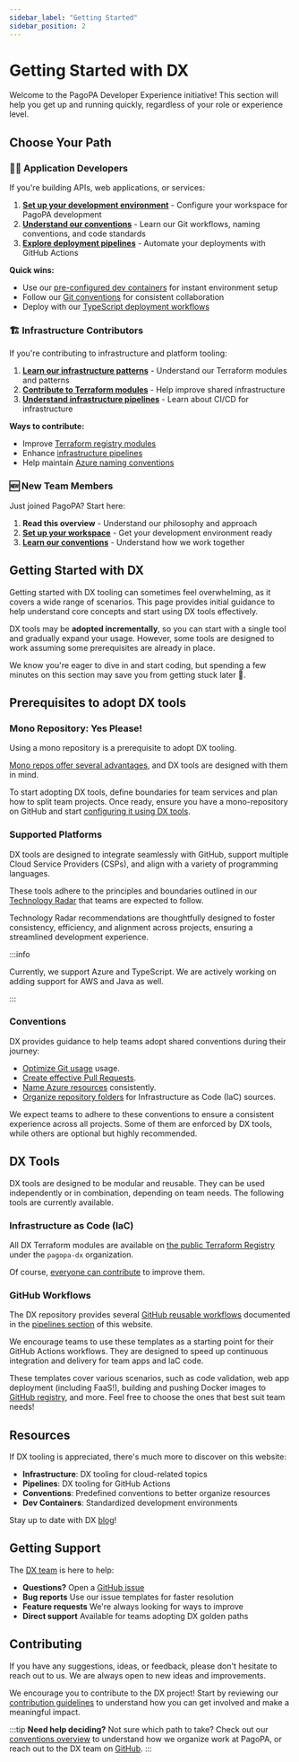 ```yaml
---
sidebar_label: "Getting Started"
sidebar_position: 2
---
```


# Getting Started with DX

Welcome to the PagoPA Developer Experience initiative! This section will help you get up and running quickly, regardless of your role or experience level.

## Choose Your Path

### 👩‍💻 Application Developers
If you're building APIs, web applications, or services:

1. **[Set up your development environment](./monorepository-setup.md)** - Configure your workspace for PagoPA development
2. **[Understand our conventions](../conventions/index.md)** - Learn our Git workflows, naming conventions, and code standards
3. **[Explore deployment pipelines](../pipelines/index.md)** - Automate your deployments with GitHub Actions

**Quick wins:**
- Use our [pre-configured dev containers](../dev-containers/index.md) for instant environment setup
- Follow our [Git conventions](../conventions/git/index.md) for consistent collaboration
- Deploy with our [TypeScript deployment workflows](../pipelines/release-azure-appsvc.md)

### 🏗️ Infrastructure Contributors
If you're contributing to infrastructure and platform tooling:

1. **[Learn our infrastructure patterns](../infrastructure/index.md)** - Understand our Terraform modules and patterns
2. **[Contribute to Terraform modules](../infrastructure/contributing-to-dx-terraform-modules/index.md)** - Help improve shared infrastructure
3. **[Understand infrastructure pipelines](../pipelines/index.md)** - Learn about CI/CD for infrastructure

**Ways to contribute:**
- Improve [Terraform registry modules](../infrastructure/using-terraform-registry-modules.md)
- Enhance [infrastructure pipelines](../pipelines/infra-apply.md)
- Help maintain [Azure naming conventions](../conventions/azure-naming-convention.md)

### 🆕 New Team Members
Just joined PagoPA? Start here:

1. **Read this overview** - Understand our philosophy and approach
2. **[Set up your workspace](./monorepository-setup.md)** - Get your development environment ready
3. **[Learn our conventions](../conventions/index.md)** - Understand how we work together

## Getting Started with DX

Getting started with DX tooling can sometimes feel overwhelming, as it covers a wide range of scenarios. This page provides initial guidance to help understand core concepts and start using DX tools effectively.

DX tools may be **adopted incrementally**, so you can start with a single tool and gradually expand your usage. However, some tools are designed to work assuming some prerequisites are already in place.

We know you're eager to dive in and start coding, but spending a few minutes on this section may save you from getting stuck later 🫷.

## Prerequisites to adopt DX tools

### Mono Repository: Yes Please!

Using a mono repository is a prerequisite to adopt DX tooling.

[Mono repos offer several advantages](https://pagopa.github.io/technology-radar/methods-and-patterns/monorepo.html), and DX tools are designed with them in mind.

To start adopting DX tools, define boundaries for team services and plan how to split team projects. Once ready, ensure you have a mono-repository on GitHub and start [configuring it using DX tools](./monorepository-setup.md).

### Supported Platforms

DX tools are designed to integrate seamlessly with GitHub, support multiple Cloud Service Providers (CSPs), and align with a variety of programming languages.

These tools adhere to the principles and boundaries outlined in our [Technology Radar](https://pagopa.github.io/technology-radar/index.html) that teams are expected to follow.

Technology Radar recommendations are thoughtfully designed to foster consistency, efficiency, and alignment across projects, ensuring a streamlined development experience.

:::info

Currently, we support Azure and TypeScript. We are actively working on adding support for AWS and Java as well.

:::

### Conventions

DX provides guidance to help teams adopt shared conventions during their journey:

- [Optimize Git usage](../conventions/git/index.md) usage.
- [Create effective Pull Requests](../conventions/pull-requests/index.md).
- [Name Azure resources](../conventions/azure-naming-convention.md) consistently.
- [Organize repository folders](../conventions/infra-folder-structure.md) for Infrastructure as Code (IaC) sources.

We expect teams to adhere to these conventions to ensure a consistent experience across all projects. Some of them are enforced by DX tools, while others are optional but highly recommended.

## DX Tools

DX tools are designed to be modular and reusable. They can be used independently
or in combination, depending on team needs. The following tools are currently
available.

### Infrastructure as Code (IaC)

All DX Terraform modules are available on
[the public Terraform Registry](https://registry.terraform.io/namespaces/pagopa-dx)
under the `pagopa-dx` organization.

Of course,
[everyone can contribute](https://pagopa.github.io/dx/docs/infrastructure/contributing-to-dx-terraform-modules/)
to improve them.

### GitHub Workflows

The DX repository provides several
[GitHub reusable workflows](https://github.com/pagopa/dx/tree/main/.github)
documented in the [pipelines section](../pipelines/index.md) of this website.

We encourage teams to use these templates as a starting point for their GitHub
Actions workflows. They are designed to speed up continuous integration and
delivery for team apps and IaC code.

These templates cover various scenarios, such as code validation, web app
deployment (including FaaS!), building and pushing Docker images to
[GitHub registry](https://github.com/orgs/pagopa/packages?repo_name=dx), and
more. Feel free to choose the ones that best suit team needs!

## Resources

If DX tooling is appreciated, there's much more to discover on this website:

- **Infrastructure**: DX tooling for cloud-related topics
- **Pipelines**: DX tooling for GitHub Actions
- **Conventions**: Predefined conventions to better organize resources
- **Dev Containers**: Standardized development environments

Stay up to date with DX [blog](https://pagopa.github.io/dx/blog/)!

## Getting Support

The [DX team](https://github.com/orgs/pagopa/teams/engineering-team-devex) is here to help:

- **Questions?** Open a [GitHub issue](https://github.com/pagopa/dx/issues)
- **Bug reports** Use our issue templates for faster resolution
- **Feature requests** We're always looking for ways to improve
- **Direct support** Available for teams adopting DX golden paths

## Contributing

If you have any suggestions, ideas, or feedback, please don't hesitate to reach out to us. We are always open to new ideas and improvements.

We encourage you to contribute to the DX project! Start by reviewing our [contribution guidelines](https://github.com/pagopa/dx/blob/main/CONTRIBUTING.md) to understand how you can get involved and make a meaningful impact.

:::tip **Need help deciding?**
Not sure which path to take? Check out our [conventions overview](../conventions/index.md) to understand how we organize work at PagoPA, or reach out to the DX team on [GitHub](https://github.com/pagopa/dx/issues).
:::
